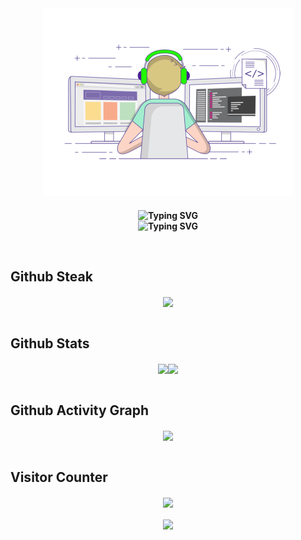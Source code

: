 <div align="center"><img src="https://github.com/XWF8188/XWF8188/blob/main/code.gif?raw=true" align="center" style="height:300px;" /></div>

### 
**<div align="center"><img src="https://readme-typing-svg.demolab.com?font=Fira+Code&pause=1000&color=F70949&background=AAFFAA00&multiline=true&width=435&lines=%E6%88%91%E6%98%AFXWF8188%EF%BC%8C%E5%BE%88%E9%AB%98%E5%85%B4%E8%AE%A4%E8%AF%86%E4%BD%A0%EF%BC%81" alt="Typing SVG" /></div>**
**<div align="center"><img src="https://readme-typing-svg.demolab.com?font=Fira+Code&pause=1000&color=F70949&background=AAFFAA00&multiline=true&width=435&lines=I+am+XWF8188%2C+nice+to+meet+you!" alt="Typing SVG" /></div>**

<br/>

## Github Steak
<div align="center"><img src="https://github-readme-streak-stats.herokuapp.com?user=XWF8188&locale=zh_Hans" align="center" /></div>

<br/>

## Github Stats
<div align="center"><img src="https://github-readme-stats.vercel.app/api?username=XWF8188&show_icons=true&count_private=true&hide_border=true" align="center" style="height:180px;" /><img src="https://github-readme-stats.vercel.app/api/top-langs/?username=XWF8188&show_icons=true&count_private=true&hide_border=true" align="center" style="height:180px;" /></div>

<br/>

## Github Activity Graph
<div align="center"><img src="https://github-readme-activity-graph.vercel.app/graph?username=XWF8188&bg_color=000000&color=ffffff&line=6ef500&point=00fbff&area=true&hide_border=true" align="center" /></div>

<br/>

## Visitor Counter
<div align="center"><img src="https://komarev.com/ghpvc/?username=XWF8188&&style=for-the-badge&color=ff69b4" align="center" /></div>
<br/>
<div align="center"><img src="https://moe-counter.glitch.me/get/@XWF8188?theme=shimmie2" align="center" /></div>

<br/>
